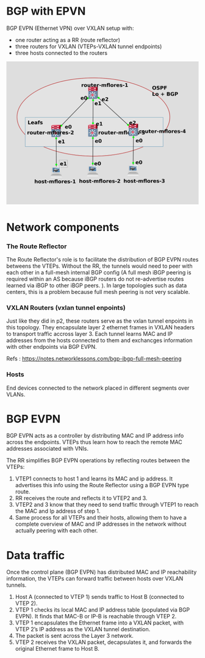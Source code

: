 # BGP with EPVN

BGP EVPN (Ethernet VPN) over VXLAN setup with:
- one router acting as a RR (route reflector)
- three routers for VXLAN (VTEPs-VXLAN tunnel endpoints)
- three hosts connected to the routers 

![topology 3](topology_p3.png)

# Network components
### The Route Reflector 
The Route Reflector's role is to facilitate the distribution of BGP EVPN routes betweens the VTEPs.
Without the RR, the tunnels would need to peer with each other in a full-mesh internal BGP config (A full mesh iBGP peering is required within an AS because iBGP routers do not re-advertise routes learned via iBGP to other iBGP peers. ).
In large topologies such as data centers, this is a problem because full mesh peering is not very scalable.

### VXLAN Routers (vxlan tunnel enpoints)
Just like they did in p2, these routers serve as the vxlan tunnel enpoints in this topology. They encapsulate layer 2 ethernet frames in VXLAN headers to transport traffic accross layer 3.
Each tunnel learns MAC and IP addresses from the hosts connected to them and exchancges information with other endpoints via BGP EVPN.

Refs : https://notes.networklessons.com/bgp-ibgp-full-mesh-peering

### Hosts
End devices connected to the network placed in different segments over VLANs.

# BGP EVPN
BGP EVPN acts as a controller by distributing MAC and IP address info across the endpoints.
VTEPs thus learn how to reach the remote MAC addresses associated with VNIs. 

The RR simplifies BGP EVPN operations by reflecting routes between the VTEPs:
1. VTEP1 connects to host 1 and learns its MAC and ip address. It advertises this info using the Route Reflector using a BGP EVPN type route.
2. RR receives the route and reflects it to VTEP2 and 3.
3. VTEP2 and 3 know that they need to send traffic through VTEP1 to reach the MAC and Ip address of step 1.
4. Same process for all VTEPs and their hosts, allowing them to have a complete overview of MAC and IP addresses in the network without actually peering with each other.

# Data traffic
Once the control plane (BGP EVPN) has distributed MAC and IP reachability information, the VTEPs can forward traffic between hosts over VXLAN tunnels.

1. Host A (connected to VTEP 1) sends traffic to Host B (connected to VTEP 2).
2. VTEP 1 checks its local MAC and IP address table (populated via BGP EVPN). It finds that MAC-B or IP-B is reachable through VTEP 2.
3. VTEP 1 encapsulates the Ethernet frame into a VXLAN packet, with VTEP 2’s IP address as the VXLAN tunnel destination.
4. The packet is sent across the Layer 3 network.
5. VTEP 2 receives the VXLAN packet, decapsulates it, and forwards the original Ethernet frame to Host B.